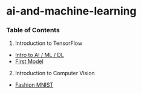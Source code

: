 # ai-and-machine-learning

### Table of Contents
1. Introduction to TensorFlow
  - [Intro to AI / ML / DL](./intro-to-ai-ml-dl.md)
  - [First Model](./01-first-model.ipynb)
2. Introduction to Computer Vision
  - [Fashion MNIST](./02-fashion-mnist.ipynb)


